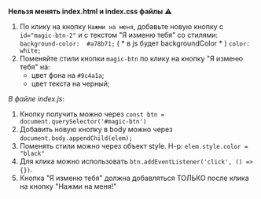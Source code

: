 **Нельзя менять index.html и index.css файлы** :warning:

1) По клику на кнопку `Нажми на меня`, добавьте новую кнопку с `id="magic-btn-2"` и с текстом "Я изменю тебя" со стилями:
   `background-color:  #a78b71;`  ( * в js будет backgroundСolor * )
   `color: white;`
2) Поменяйте стили кнопки `magic-btn` по клику на кнопку "Я изменю тебя" на:
   - цвет фона на `#9c4a1a`;
   - цвет текста на черный;


*В файле index.js*:
1) Кнопку получить можно через ```const btn = document.querySelector('#magic-btn')```
2) Добавить новую кнопку в body можно через `document.body.appendChild(elem);`
3) Поменять стили можно через объект style. Н-р: ```elem.style.color = "black"```
4) Для клика можно использовать ```btn.addEventListener('click', () => {})```.
5) Кнопка "Я изменю тебя" должна добавляться ТОЛЬКО после клика на кнопку "Нажми на меня!"
